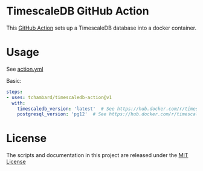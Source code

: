 # TimescaleDB GitHub Action

This [GitHub Action](https://github.com/features/actions) sets up a TimescaleDB database into a docker container.

# Usage

See [action.yml](action.yml)

Basic:
```yaml
steps:
- uses: tchambard/timescaledb-action@v1
  with:
    timescaledb_version: 'latest'  # See https://hub.docker.com/r/timescale/timescaledb/ for available versions
    postgresql_version: 'pg12'  # See https://hub.docker.com/r/timescale/timescaledb/ for available versions
```

# License

The scripts and documentation in this project are released under the [MIT License](LICENSE)
